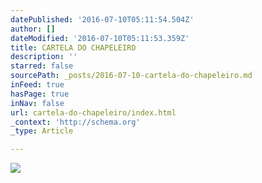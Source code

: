 ```yaml
---
datePublished: '2016-07-10T05:11:54.504Z'
author: []
dateModified: '2016-07-10T05:11:53.359Z'
title: CARTELA DO CHAPELEIRO
description: ''
starred: false
sourcePath: _posts/2016-07-10-cartela-do-chapeleiro.md
inFeed: true
hasPage: true
inNav: false
url: cartela-do-chapeleiro/index.html
_context: 'http://schema.org'
_type: Article

---
```

![](https://imgflo.herokuapp.com/graph/vahj1ThiexotieMo/46fe0baf73b8f64d5be8b487be25f867/croprotate.jpg?cropheight=1334&cropwidth=2402&degrees=0&input=https%3A%2F%2Fthe-grid-user-content.s3-us-west-2.amazonaws.com%2F4619e343-8b2a-439c-9164-dc947cfc929a.jpg&x=38&y=0)